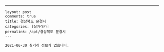---
    layout: post
    comments: true
    title: 경상북도 문경시
    categories: [실거래가]
    permalink: /apt/경상북도 문경시
    ---

    2021-06-30 실거래 정보가 없습니다.

    